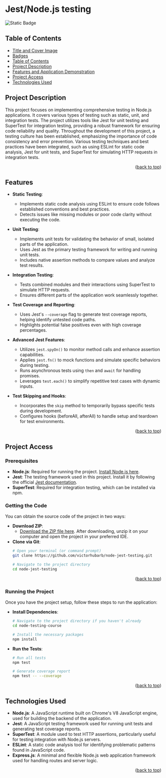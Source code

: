 # Jest/Node.js testing <a name="readme-top"></a>
![Static Badge](https://img.shields.io/badge/status-completed-green?style=for-the-badge)

## Table of Contents 
* [Title and Cover Image](#title-and-cover-image)
* [Badges](#badges)
* [Table of Contents](#table-of-contents)
* [Project Description](#project-description)
* [Features and Application Demonstration](#features-and-application-demonstration)
* [Project Access](#project-access)
* [Technologies Used](#technologies-used)

## Project Description
This project focuses on implementing comprehensive testing in Node.js applications. It covers various types of testing such as static, unit, and integration tests. The project utilizes tools like Jest for unit testing and SuperTest for integration testing, providing a robust framework for ensuring code reliability and quality.
Throughout the development of this project, a testing culture has been established, emphasizing the importance of code consistency and error prevention. Various testing techniques and best practices have been integrated, such as using ESLint for static code analysis, Jest for unit tests, and SuperTest for simulating HTTP requests in integration tests.
<p align="right">(<a href="#readme-top">back to top</a>)</p>
 
## Features
- **Static Testing**:
  - Implements static code analysis using ESLint to ensure code follows established conventions and best practices.
  - Detects issues like missing modules or poor code clarity without executing the code.

- **Unit Testing**:
  - Implements unit tests for validating the behavior of small, isolated parts of the application.
  - Uses Jest as the primary testing framework for writing and running unit tests.
  - Includes native assertion methods to compare values and analyze test results.

- **Integration Testing**:
  - Tests combined modules and their interactions using SuperTest to simulate HTTP requests.
  - Ensures different parts of the application work seamlessly together.

- **Test Coverage and Reporting**:
  - Uses Jest's `--coverage` flag to generate test coverage reports, helping identify untested code paths.
  - Highlights potential false positives even with high coverage percentages.

- **Advanced Jest Features**:
  - Utilizes `jest.spyOn()` to monitor method calls and enhance assertion capabilities.
  - Applies `jest.fn()` to mock functions and simulate specific behaviors during testing.
  - Runs asynchronous tests using `then` and `await` for handling promises.
  - Leverages `test.each()` to simplify repetitive test cases with dynamic inputs.

- **Test Skipping and Hooks**:
  - Incorporates the `skip` method to temporarily bypass specific tests during development.
  - Configures hooks (beforeAll, afterAll) to handle setup and teardown for test environments.
<p align="right">(<a href="#readme-top">back to top</a>)</p>

## Project Access

### Prerequisites
- **Node.js**: Required for running the project. [Install Node.js here](https://nodejs.org/en/download/).
- **Jest**: The testing framework used in this project. Install it by following the official [Jest documentation](https://jestjs.io/docs/en/getting-started).
- **SuperTest**: Required for integration testing, which can be installed via npm.


### Getting the Code
You can obtain the source code of the project in two ways:
- **Download ZIP**:
  - [Download the ZIP file here](https://github.com/victorhubarb/node-jest-testing/archive/refs/heads/main.zip). After downloading, unzip it on your computer and open the project in your preferred IDE.
- **Clone via Git**:
  ```bash
  # Open your terminal (or command prompt)
  git clone https://github.com/victorhubarb/node-jest-testing.git
  
  # Navigate to the project directory
  cd node-jest-testing
<p align="right">(<a href="#readme-top">back to top</a>)</p>

### Running the Project
Once you have the project setup, follow these steps to run the application:
- **Install Dependencies**:
  ```bash
  # Navigate to the project directory if you haven't already
  cd node-testing-course

  # Install the necessary packages
  npm install

- **Run the Tests**:
  ```bash
  # Run all tests
  npm test

  # Generate coverage report
  npm test -- --coverage
 <p align="right">(<a href="#readme-top">back to top</a>)</p>
 
## Technologies Used

- **Node.js**: A JavaScript runtime built on Chrome's V8 JavaScript engine, used for building the backend of the application.
- **Jest**: A JavaScript testing framework used for running unit tests and generating test coverage reports.
- **SuperTest**: A module used to test HTTP assertions, particularly useful for testing integration with Node.js servers.
- **ESLint**: A static code analysis tool for identifying problematic patterns found in JavaScript code.
- **Express.js**: A minimal and flexible Node.js web application framework used for handling routes and server logic.
<p align="right">(<a href="#readme-top">back to top</a>)</p>
